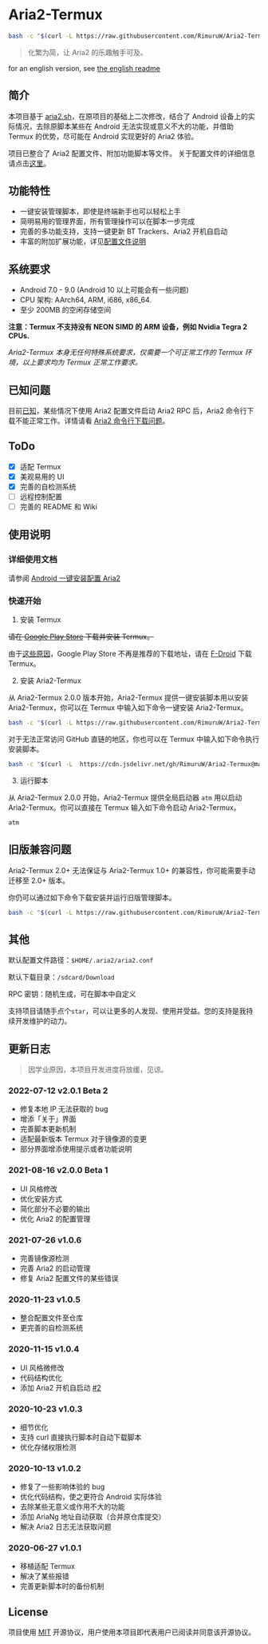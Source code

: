  # Aria2-Termux
```bash
bash -c "$(curl -L https://raw.githubusercontent.com/RimuruW/Aria2-Termux/master/install.sh)"
```
> 化繁为简，让 Aria2 的乐趣触手可及。

for an english version, see [the english readme](./Readme-EN.md)

## 简介
本项目基于 [aria2.sh](https://github.com/P3TERX/aria2.sh)，在原项目的基础上二次修改，结合了 Android 设备上的实际情况，去除原脚本某些在 Android 无法实现或意义不大的功能，并借助 Termux 的优势，尽可能在 Android 实现更好的 Aria2 体验。

项目已整合了 Aria2 配置文件、附加功能脚本等文件。
关于配置文件的详细信息请点击[这里](https://github.com/RimuruW/Aria2-Termux/tree/master/conf)。

## 功能特性

- 一键安装管理脚本，即使是终端新手也可以轻松上手
- 简明易用的管理界面，所有管理操作可以在脚本一步完成
- 完善的多功能支持，支持一键更新 BT Trackers、Aria2 开机自启动
- 丰富的附加扩展功能，详见[配置文件说明](https://github.com/RimuruW/Aria2-Termux/tree/master/conf)

## 系统要求

- Android 7.0 - 9.0 (Android 10 以上可能会有一些问题)
- CPU 架构: AArch64, ARM, i686, x86_64.
- 至少 200MB 的空闲存储空间

 **注意：Termux 不支持没有 NEON SIMD 的 ARM 设备，例如 Nvidia Tegra 2 CPUs.**

*Aria2-Termux 本身无任何特殊系统要求，仅需要一个可正常工作的 Termux 环境，以上要求均为 Termux 正常工作要求。*

## 已知问题

目前[已知](https://github.com/RimuruW/Aria2-Termux/issues/4)，某些情况下使用 Aria2 配置文件启动 Aria2 RPC 后，Aria2 命令行下载不能正常工作。详情请看 [Aria2 命令行下载问题](https://github.com/RimuruW/Aria2-Termux/wiki/Aira2-%E5%91%BD%E4%BB%A4%E8%A1%8C%E4%B8%8B%E8%BD%BD%E9%97%AE%E9%A2%98)。

## ToDo
- [x] 适配 Termux
- [x] 美观易用的 UI
- [x] 完善的自检测系统
- [ ] 远程控制配置
- [ ] 完善的 README 和 Wiki

## 使用说明

### 详细使用文档
请参阅 [Android 一键安装配置 Aria2](https://blog.linioi.com/posts/aria2-for-termux/)

### 快速开始

1. 安装 Termux

~~请在 [Google Play Store](https://play.google.com/store/apps/details?id=com.termux) 下载并安装 Termux。~~

由于[这些原因](https://github.com/termux/termux-app/issues/1072)，Google Play Store 不再是推荐的下载地址，请在 [F-Droid](https://f-droid.org/packages/com.termux/) 下载 Termux。

2. 安装 Aria2-Termux

从 Aria2-Termux 2.0.0 版本开始，Aria2-Termux 提供一键安装脚本用以安装 Aria2-Termux，你可以在 Termux 中输入如下命令一键安装 Aria2-Termux。

```bash
bash -c "$(curl -L https://raw.githubusercontent.com/RimuruW/Aria2-Termux/master/install.sh)"
```

对于无法正常访问 GitHub 直链的地区，你也可以在 Termux 中输入如下命令执行安装脚本。

```bash
bash -c "$(curl -L  https://cdn.jsdelivr.net/gh/RimuruW/Aria2-Termux@master/install.sh)"
```


3. 运行脚本

从 Aria2-Termux 2.0.0 开始，Aria2-Termux 提供全局启动器 `atm` 用以启动 Aria2-Termux。你可以直接在 Termux 输入如下命令启动 Aria2-Termux。

```bash
atm
```

## 旧版兼容问题

Aria2-Termux 2.0+ 无法保证与 Aria2-Termux 1.0+ 的兼容性，你可能需要手动迁移至 2.0+ 版本。

你仍可以通过如下命令下载安装并运行旧版管理脚本。

```bash
bash -c "$(curl -L https://raw.githubusercontent.com/RimuruW/Aria2-Termux/master/aria2.sh)"
```

## 其他

默认配置文件路径：`$HOME/.aria2/aria2.conf`

默认下载目录：`/sdcard/Download`

RPC 密钥：随机生成，可在脚本中自定义

支持项目请随手点个`star`，可以让更多的人发现、使用并受益。您的支持是我持续开发维护的动力。

## 更新日志

> 因学业原因，本项目开发进度将放缓，见谅。

### 2022-07-12 v2.0.1 Beta 2

- 修复本地 IP 无法获取的 bug
- 增添「关于」界面
- 完善脚本更新机制
- 适配最新版本 Termux 对于镜像源的变更
- 部分界面增添使用提示或者功能说明

### 2021-08-16 v2.0.0 Beta 1

- UI 风格修改
- 优化安装方式
- 简化部分不必要的输出
- 优化 Aria2 的配置管理

### 2021-07-26 v1.0.6

- 完善镜像源检测
- 完善 Aria2 的启动管理
- 修复 Aria2 配置文件的某些错误

### 2020-11-23 v1.0.5

- 整合配置文件至仓库
- 更完善的自检测系统

### 2020-11-15 v1.0.4

- UI 风格微修改
- 代码结构优化
- 添加 Aria2 开机自启动 [#2](https://github.com/RimuruW/Aria2-Termux/issues/2)

### 2020-10-23 v1.0.3

- 细节优化
- 支持 curl 直接执行脚本时自动下载脚本
- 优化存储权限检测

### 2020-10-13 v1.0.2

- 修复了一些影响体验的 bug
- 优化代码结构，使之更符合 Android 实际体验
- 去除某些无意义或作用不大的功能
- 添加 AriaNg 地址自动获取（合并原仓库提交）
- 解决 Aria2 日志无法获取问题

### 2020-06-27 v1.0.1

- 移植适配 Termux
- 解决了某些报错
- 完善更新脚本时的备份机制


## License
项目使用 [MIT](https://github.com/RimuruW/Aria2-Termux/blob/master/LICENSE) 开源协议，用户使用本项目即代表用户已阅读并同意该开源协议。
